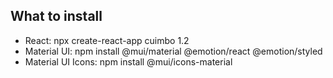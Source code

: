 ## What to install

- React: npx create-react-app cuimbo 1.2
- Material UI: npm install @mui/material @emotion/react @emotion/styled
- Material UI Icons: npm install @mui/icons-material

